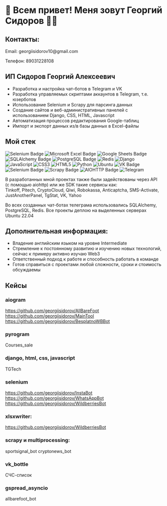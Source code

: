 # 👋 Всем привет! Меня зовут Георгий Сидоров 👨‍💻

## Контакты: 
Email: georgiis&#x2060;idorov10@&#x2060;gmail.com

Телефон: 89031228108

## ИП Сидоров Георгий Алексеевич
- Разработка и настройка чат-ботов в Telegram и VK
- Разработка управляемых скриптами аккаунтов в Telegram, т.е. юзерботов
- Использование Selenium и Scrapy для парсинга данных
- Создание сайтов и веб-административных панелей с использованием Django, CSS, HTML, Javascript
- Автоматизация процессов редактирования Google-таблиц
- Импорт и экспорт данных из/в базы данных в Excel-файлы

## Мой стек
![Selenium Badge](https://img.shields.io/badge/Selenium-43B02A?logo=selenium&logoColor=fff&style=for-the-badge)
![Microsoft Excel Badge](https://img.shields.io/badge/Microsoft%20Excel-217346?logo=microsoftexcel&logoColor=fff&style=for-the-badge)
![Google Sheets Badge](https://img.shields.io/badge/Google%20Sheets-34A853?logo=googlesheets&logoColor=fff&style=for-the-badge)
![SQLAlchemy Badge](https://img.shields.io/badge/SQLAlchemy-D71F00?logo=sqlalchemy&logoColor=fff&style=for-the-badge)
![PostgreSQL Badge](https://img.shields.io/badge/PostgreSQL-4169E1?logo=postgresql&logoColor=fff&style=for-the-badge)
![Redis](https://img.shields.io/badge/redis-%23DD0031.svg?style=for-the-badge&logo=redis&logoColor=white)
![Django](https://img.shields.io/badge/django-%23092E20.svg?style=for-the-badge&logo=django&logoColor=white)
![JavaScript](https://img.shields.io/badge/javascript-%23323330.svg?style=for-the-badge&logo=javascript&logoColor=%23F7DF1E)
![CSS3](https://img.shields.io/badge/css3-%231572B6.svg?style=for-the-badge&logo=css3&logoColor=white)
![HTML5](https://img.shields.io/badge/html5-%23E34F26.svg?style=for-the-badge&logo=html5&logoColor=white)
![Python](https://img.shields.io/badge/python-3670A0?style=for-the-badge&logo=python&logoColor=ffdd54)
![Ubuntu](https://img.shields.io/badge/Ubuntu-E95420?style=for-the-badge&logo=ubuntu&logoColor=white)
![VK Badge](https://img.shields.io/badge/VK-07F?logo=vk&logoColor=fff&style=for-the-badge)
![Selenium Badge](https://img.shields.io/badge/Selenium-43B02A?logo=selenium&logoColor=fff&style=for-the-badge)
![Scrapy Badge](https://img.shields.io/badge/Scrapy-60A839?logo=scrapy&logoColor=fff&style=for-the-badge)
![AIOHTTP Badge](https://img.shields.io/badge/AIOHTTP-2C5BB4?logo=aiohttp&logoColor=fff&style=for-the-badge)
![Telegram](https://img.shields.io/badge/Telegram-2CA5E0?style=for-the-badge&logo=telegram&logoColor=white)


В разработанных мной проектах также были задействованы через API (с помощью aiohttp) или же SDK такие сервисы как: 
<br>Tinkoff, Pitech, CryptoCloud, Qiwi, Robokassa, Anticaptcha, SMS-Activate, JustAnotherPanel, TgStat, VK, Yahoo


Во всех созданных чат-ботах телеграма использовались SQLAlchemy, PostgreSQL, Redis. Все проекты деплою на выделенных серверах Ubuntu 22.04


## Дополнительная информация:
- Владение английским языком на уровне Intermediate
- Стремление к постоянному развитию и изучению новых технологий, сейчас к примеру активно изучаю Web3
- Ответственный подход к работе и способность работать в команде
- Готов справиться с проектами любой сложности, сроки и стоимость обсуждаемы

## Кейсы
### aiogram
https://github.com/georgiisidorov/AllBareFoot <br>
https://github.com/georgiisidorov/MainTool <br>
https://github.com/georgiisidorov/BesplatnoWBBot <br>
### pyrogram
Courses_sale
### django, html, css, javascript
TGTech
### selenium
https://github.com/georgiisidorov/InstaBot <br>
https://github.com/georgiisidorov/WhatsAppBot <br>
https://github.com/georgiisidorov/WildberriesBot <br>
### xlsxwriter:
https://github.com/georgiisidorov/WildberriesBot <br>
### scrapy и multiprocessing:
sportsignal_bot
cryptonews_bot
### vk_bottle
СЧС-список
### gspread_asyncio
allbarefoot_bot








